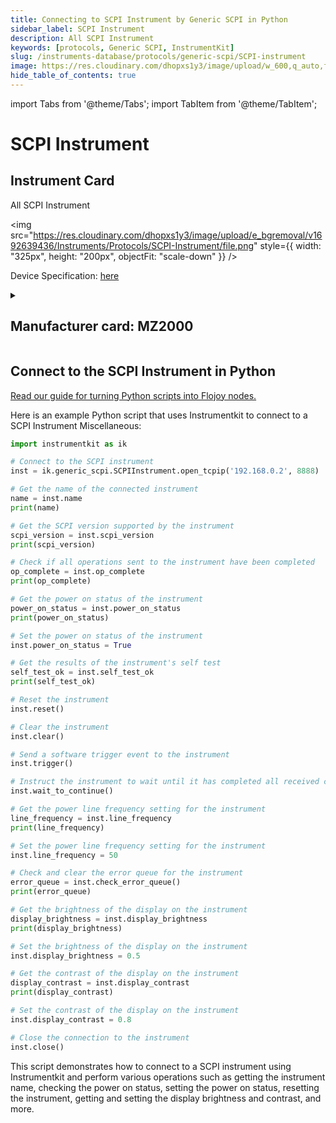 ```yaml
---
title: Connecting to SCPI Instrument by Generic SCPI in Python
sidebar_label: SCPI Instrument
description: All SCPI Instrument
keywords: [protocols, Generic SCPI, InstrumentKit]
slug: /instruments-database/protocols/generic-scpi/SCPI-instrument
image: https://res.cloudinary.com/dhopxs1y3/image/upload/w_600,q_auto,f_auto/e_bgremoval/v1692639436/Instruments/Protocols/SCPI-Instrument/file.jpg
hide_table_of_contents: true
---
```


import Tabs from '@theme/Tabs';
import TabItem from '@theme/TabItem';

# SCPI Instrument

## Instrument Card

<div className="flex">

<div>

All SCPI Instrument

</div>

<img src="https://res.cloudinary.com/dhopxs1y3/image/upload/e_bgremoval/v1692639436/Instruments/Protocols/SCPI-Instrument/file.png" style={{ width: "325px", height: "200px", objectFit: "scale-down" }} />

</div>

<div className="flex text-center">

<p>Device Specification: <a target="\_blank" href="/instruments-database/all-instruments/">here</a></p>

</div>

<details style={{ marginTop: "15px"}}>
<summary><h2>Manufacturer card: MZ2000</h2></summary>

<img src="https://res.cloudinary.com/dhopxs1y3/image/upload/v1692142672/Instruments/Vendor%20Logos/FLOJOY_TEXT.png" style={{ width: "100%", height: "170px",objectFit: "scale-down" }} />

.

<ul>
  <li>Headquarters: nan</li>
  <li>Yearly Revenue (millions, USD): nan</li>
  <li>Vendor Website: <a href="https://en.wikipedia.org/wiki/Standard_Commands_for_Programmable_Instruments">here</a></li>
</ul>
</details>

## Connect to the SCPI Instrument in Python

[Read our guide for turning Python scripts into Flojoy nodes.](https://docs.flojoy.ai/custom-nodes/creating-custom-node/)
<Tabs>

<TabItem value="Flojoy" label="Flojoy" className="flojoy-instrument-tabs">

<NodeCardCollection category='WIDGET2000' manufacturer='MZ2000'></NodeCardCollection>

</TabItem>
<TabItem value="InstrumentKit" label="InstrumentKit">

Here is an example Python script that uses Instrumentkit to connect to a SCPI Instrument Miscellaneous:

```python
import instrumentkit as ik

# Connect to the SCPI instrument
inst = ik.generic_scpi.SCPIInstrument.open_tcpip('192.168.0.2', 8888)

# Get the name of the connected instrument
name = inst.name
print(name)

# Get the SCPI version supported by the instrument
scpi_version = inst.scpi_version
print(scpi_version)

# Check if all operations sent to the instrument have been completed
op_complete = inst.op_complete
print(op_complete)

# Get the power on status of the instrument
power_on_status = inst.power_on_status
print(power_on_status)

# Set the power on status of the instrument
inst.power_on_status = True

# Get the results of the instrument's self test
self_test_ok = inst.self_test_ok
print(self_test_ok)

# Reset the instrument
inst.reset()

# Clear the instrument
inst.clear()

# Send a software trigger event to the instrument
inst.trigger()

# Instruct the instrument to wait until it has completed all received commands before continuing
inst.wait_to_continue()

# Get the power line frequency setting for the instrument
line_frequency = inst.line_frequency
print(line_frequency)

# Set the power line frequency setting for the instrument
inst.line_frequency = 50

# Check and clear the error queue for the instrument
error_queue = inst.check_error_queue()
print(error_queue)

# Get the brightness of the display on the instrument
display_brightness = inst.display_brightness
print(display_brightness)

# Set the brightness of the display on the instrument
inst.display_brightness = 0.5

# Get the contrast of the display on the instrument
display_contrast = inst.display_contrast
print(display_contrast)

# Set the contrast of the display on the instrument
inst.display_contrast = 0.8

# Close the connection to the instrument
inst.close()
```

This script demonstrates how to connect to a SCPI instrument using Instrumentkit and perform various operations such as getting the instrument name, checking the power on status, setting the power on status, resetting the instrument, getting and setting the display brightness and contrast, and more.

</TabItem>
</Tabs>